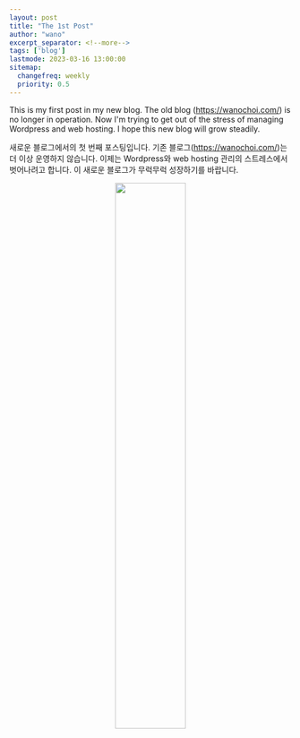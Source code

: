 ```yaml
---
layout: post
title: "The 1st Post"
author: "wano"
excerpt_separator: <!--more-->
tags: ['blog']
lastmode: 2023-03-16 13:00:00
sitemap:
  changefreq: weekly
  priority: 0.5
---
```


This is my first post in my new blog. <!--more-->
The old blog (https://wanochoi.com/) is no longer in operation.
Now I'm trying to get out of the stress of managing Wordpress and web hosting.
I hope this new blog will grow steadily.

새로운 블로그에서의 첫 번째 포스팅입니다.
기존 블로그(https://wanochoi.com/)는 더 이상 운영하지 않습니다.
이제는 Wordpress와 web hosting 관리의 스트레스에서 벗어나려고 합니다.
이 새로운 블로그가 무럭무럭 성장하기를 바랍니다.

<center><img src="https://cgvfxmath.github.io/assets/img/sprout.png" width="50%"></center>
